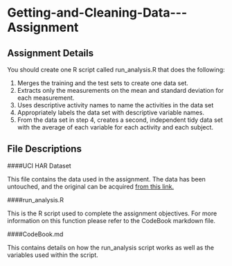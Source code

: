 Getting-and-Cleaning-Data---Assignment
======================================

Assignment Details
------------------
You should create one R script called run_analysis.R that does the following:
 
1. Merges the training and the test sets to create one data set.
2. Extracts only the measurements on the mean and standard deviation for each measurement. 
3. Uses descriptive activity names to name the activities in the data set
4. Appropriately labels the data set with descriptive variable names. 
5. From the data set in step 4, creates a second, independent tidy data set with the average of each variable for each activity and each subject.

File Descriptions
------------------

####UCI HAR Dataset

This file contains the data used in the assignment. The data has been untouched, and the original can be acquired [from this link.](https://d396qusza40orc.cloudfront.net/getdata%2Fprojectfiles%2FUCI%20HAR%20Dataset.zip)

####run_analysis.R

This is the R script used to complete the assignment objectives. For more information on this function please refer to the CodeBook markdown file.

####CodeBook.md

This contains details on how the run_analysis script works as well as the variables used within the script.

